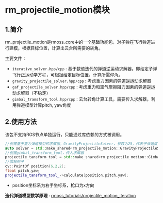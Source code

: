 # rm_projectile_motion模块

## 1.简介

rm_projectile_motion是rmoss_core中的一个基础功能包，对子弹在飞行弹道进行建模，根据目标位置，计算出云台所需要的转角。

主要文件：

* `iterative_solver.hpp/cpp` : 基于数值迭代的弹道逆运动求解器，即给定子弹飞行正运动学方程，可根据给定目标位置，计算所需仰角。
* `gravity_projectile_solver.hpp/cpp` : 考虑重力因素的弹道逆运动求解器
* `gaf_projectile_solver.hpp/cpp` : 考虑重力和空气摩擦阻力因素的弹道逆运动求解器（不稳定）
* `gimbal_transform_tool.hpp/cpp` : 云台转角计算工具，需要传入求解器，利用弹道模型计算pitch, yaw角度

## 2.使用方法

该包不支持ROS节点单独运行，只能通过库依赖的方式被调用。

```c++
//创建基于重力弹道模型的求解器，GravityProjectileSolver，参数为25，代表子弹速度为25
auto solver = std::make_shared<rm_projectile_motion::GravityProjectileSolver>(25);
//创建gimbal_transform_tool，传入求解器
projectile_tansform_tool = std::make_shared<rm_projectile_motion::GimbalTransformTool>(solver);
//求解例子
cv::Point3f position(6,2,2);
float pitch,yaw;
projectile_tansform_tool_->calculate(position,pitch,yaw);
```

* position坐标系为右手坐标系，枪口为x方向

**迭代弹道模型数学原理** : [rmoss_tutorials/projectile_motion_iteration](https://robomaster-oss.github.io/rmoss_tutorials/#/rmoss_core/rm_projectile_motion/projectile_motion_iteration)
